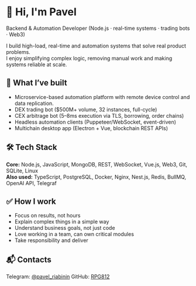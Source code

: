 # 👋 Hi, I'm Pavel

Backend & Automation Developer (Node.js · real-time systems · trading bots · Web3)

I build high-load, real-time and automation systems that solve real product problems.  
I enjoy simplifying complex logic, removing manual work and making systems reliable at scale.

## 🚀 What I’ve built
- Microservice-based automation platform with remote device control and data replication.
- DEX trading bot ($500M+ volume, 32 instances, full-cycle)
- CEX arbitrage bot (5–8ms execution via TLS, borrowing, order chains)
- Headless automation clients (Puppeteer/WebSocket, event-driven)
- Multichain desktop app (Electron + Vue, blockchain REST APIs)

## 🛠 Tech Stack
**Core:** Node.js, JavaScript, MongoDB, REST, WebSocket, Vue.js, Web3, Git, SQLite, Linux  
**Also used:** TypeScript, PostgreSQL, Docker, Nginx, Nest.js, Redis, BullMQ, OpenAI API, Telegraf

## ✅ How I work
- Focus on results, not hours
- Explain complex things in a simple way
- Understand business goals, not just code
- Love working in a team, can own critical modules
- Take responsibility and deliver

## 📬 Contacts
Telegram: [@pavel_riabinin](https://t.me/pavel_riabinin)
GitHub: [RPG812](https://github.com/RPG812)
